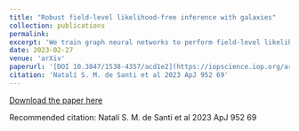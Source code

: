 ```yaml
---
title: "Robust field-level likelihood-free inference with galaxies"
collection: publications
permalink: 
excerpt: 'We train graph neural networks to perform field-level likelihood-free inference using galaxy catalogs from state-of-the-art hydrodynamic simulations of the CAMELS project. Our models are rotationally, translationally, and permutation invariant and have no scale cutoff. By training on galaxy catalogs that only contain the 3D positions and radial velocities of approximately 1,000 galaxies in tiny volumes of (25 h−1Mpc)3, our models achieve a precision of approximately 12% when inferring the value of Ωm. To test the robustness of our models, we evaluated their performance on galaxy catalogs from thousands of hydrodynamic simulations, each with different efficiencies of supernova and AGN feedback, run with five different codes and subgrid models, including IllustrisTNG, SIMBA, Astrid, Magneticum, and SWIFT-EAGLE. Our results demonstrate that our models are robust to astrophysics, subgrid physics, and subhalo/galaxy finder changes. Furthermore, we test our models on 1,024 simulations that cover a vast region in parameter space - variations in 5 cosmological and 23 astrophysical parameters - finding that the model extrapolates really well. Including both positions and velocities are key to building robust models, and our results indicate that our networks have likely learned an underlying physical relation that does not depend on galaxy formation and is valid on scales larger than, at least, ∼10 h−1kpc.'
date: 2023-02-27
venue: 'arXiv'
paperurl: '[DOI 10.3847/1538-4357/acd1e2](https://iopscience.iop.org/article/10.3847/1538-4357/acd1e2/meta)'
citation: 'Natalí S. M. de Santi et al 2023 ApJ 952 69'
---
```


[Download the paper here](https://arxiv.org/abs/2302.14101)

Recommended citation:  Natalí S. M. de Santi et al 2023 ApJ 952 69
